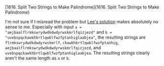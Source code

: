 [1616. Split Two Strings to Make Palindrome](1616. Split Two Strings to Make Palindrome)

I'm not sure if I misread the problem but [Lee's solution](https://leetcode.com/problems/split-two-strings-to-make-palindrome/discuss/888967/JavaC%2B%2BPython-Greedy-Solution-O(1)-Space) makes absolutely no sense to me. Especially with input `a = "aejbaalflrmkswrydwdkdwdyrwskmrlfqizjezd"` and `b = "uvebspqckawkhbrtlqwblfwzfptanhiglaabjea"`, the resulting strings are `flrmkswrydwdkdwdyrwskmrlf`, `ckawkhbrtlqwblfwzfptanhig`, `aejbaalflrmkswrydwdkdwdyrwskmrlfqizjezd`, and `uvebspqckawkhbrtlqwblfwzfptanhiglaabjea`. The resulting strings clearly aren't the same length as `a` or `b`.